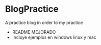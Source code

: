 # BlogPractice
A practice blog in order to my practice


* README MEJORADO 
* Incluye ejemplos en windows linux y mac